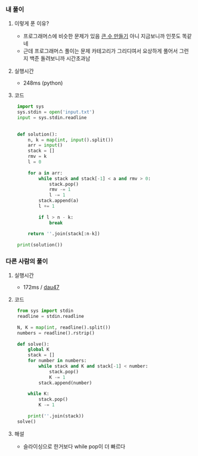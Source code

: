 ### 내 풀이

1. 이렇게 푼 이유?

   - 프로그래머스에 비슷한 문제가 있음 [큰 수 만들기](https://programmers.co.kr/learn/courses/30/lessons/42883) 아니 지금보니까 인풋도 똑같네
   - 근데 프로그래머스 풀이는 문제 카테고리가 그리디여서 요상하게 풀어서 그런지 백준 돌려보니까 시간초과남

2. 실행시간

   - 248ms (python)

3. 코드

   ```python
    import sys
    sys.stdin = open('input.txt')
    input = sys.stdin.readline
    
    
    def solution():
        n, k = map(int, input().split())
        arr = input()
        stack = []
        rmv = k
        l = 0
    
        for a in arr:
            while stack and stack[-1] < a and rmv > 0:
                stack.pop()
                rmv -= 1
                l -= 1
            stack.append(a)
            l += 1
    
            if l > n - k:
                break
    
        return ''.join(stack[:n-k])
    
    print(solution())
   ```



### 다른 사람의 풀이

1. 실행시간

   - 172ms / [dau47](https://www.acmicpc.net/source/30033658) 

2. 코드

   ```python
    from sys import stdin
    readline = stdin.readline
    
    N, K = map(int, readline().split())
    numbers = readline().rstrip()
    
    def solve():
        global K
        stack = []
        for number in numbers:
            while stack and K and stack[-1] < number:
                stack.pop()
                K -= 1
            stack.append(number)
        
        while K:
            stack.pop()
            K -= 1
    
        print(''.join(stack))
    solve()
   ```

3. 해설

   - 슬라이싱으로 한거보다 while pop이 더 빠르다